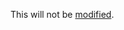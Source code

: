 This will not be [modified](crate::amodule).

<!-- cargo-sync-readme start -->
<!-- cargo-sync-readme end -->
